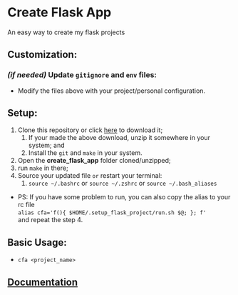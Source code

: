 # Create Flask App

An easy way to create my flask projects

## Customization:

### _(if needed)_ Update `gitignore` and `env` files:

- Modify the files above with your project/personal configuration.

## Setup:

1. Clone this repository or click [here](https://github.com/vitoivan/create_flask_app/archive/refs/heads/master.zip) to download it;
   1. If your made the above download, unzip it somewhere in your system; and
   2. Install the `git` and `make` in your system.
2. Open the **create_flask_app** folder cloned/unzipped;
3. run `make` in there;
4. Source your updated file `or` restart your terminal:
   1. `source ~/.bashrc` or `source ~/.zshrc` or `source ~/.bash_aliases`

- PS: If you have some problem to run, you can also copy the alias to your rc file  
`alias cfa='f(){ $HOME/.setup_flask_project/run.sh $@; }; f'`  
and repeat the step 4.

## Basic Usage:
- `cfa <project_name>`

## [Documentation](https://github.com/vitoivan/create_flask_app/wiki)
